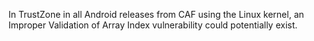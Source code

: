 In TrustZone in all Android releases from CAF using the Linux kernel, an Improper Validation of Array Index vulnerability could potentially exist.